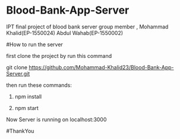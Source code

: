 # Blood-Bank-App-Server
IPT final project of blood bank server group member , Mohammad Khalid(EP-1550024) Abdul Wahab(EP-1550002)



#How to run the server

first clone the project by run this command

git clone  https://github.com/Mohammad-Khalid23/Blood-Bank-App-Server.git



then run these commands:


1)  npm install

2) npm start 

Now Server is running on localhost:3000

#ThankYou
